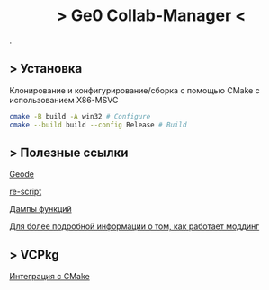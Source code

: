 <h1 align="center"> > Ge0 Collab-Manager < </h1>

.

## > Установка

Клонирование и конфигурирование/сборка с помощью CMake с использованием X86-MSVC

```bash
cmake -B build -A win32 # Configure
cmake --build build --config Release # Build
```

## > Полезные ссылки

[Geode](https://docs.geode-sdk.org/classes/MenuLayer)

[re-script](https://github.com/matcool/re-scripts/blob/main/classes_gd2.cpp)

[Дампы функций](https://github.com/matcool/re-scripts/blob/main/func_dump.txt)

[Для более подробной информации о том, как работает моддинг](https://github.com/matcool/gd-mod-example)

## > VCPkg

[Интеграция с CMake](https://learn.microsoft.com/en-us/vcpkg/users/buildsystems/cmake-integration)
